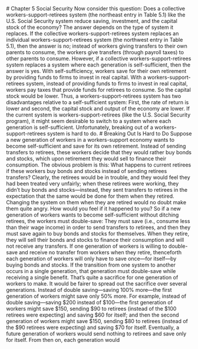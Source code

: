 \# Chapter 5 Social Security Now consider this question: Does a collective workers-support-retirees system (the northeast entry in Table 5.1) like the U.S. Social Security system reduce saving, investment, and the capital stock of the economy? The answer depends on the type of system it replaces. If the collective workers-support-retirees system replaces an individual workers-support-retirees system (the northwest entry in Table 5.1), then the answer is no; instead of workers giving transfers to their own parents to consume, the workers give transfers (through payroll taxes) to other parents to consume. However, if a collective workers-support-retirees system replaces a system where each generation is self-sufficient, then the answer is yes. With self-sufficiency, workers save for their own retirement by providing funds to firms to invest in real capital. With a workers-support-retirees system, instead of providing funds to firms to invest in real capital, workers pay taxes that provide funds for retirees to consume. So the capital stock would be lower. Thus, a workers-support-retirees system has two disadvantages relative to a self-sufficient system: First, the rate of return is lower and second, the capital stock and output of the economy are lower. If the current system is workers-support-retirees (like the U.S. Social Security program), it might seem desirable to switch to a system where each generation is self-sufficient. Unfortunately, breaking out of a workers-support-retirees system is hard to do. # Breaking Out Is Hard to Do Suppose a new generation of workers in a workers-support economy wants to become self-sufficient and save for its own retirement. Instead of sending transfers to retirees, these workers decide that they would rather buy bonds and stocks, which upon retirement they would sell to finance their consumption. The obvious problem is this: What happens to current retirees if these workers buy bonds and stocks instead of sending retirees transfers? Clearly, the retirees would be in trouble, and they would feel they had been treated very unfairly; when these retirees were working, they didn’t buy bonds and stocks—instead, they sent transfers to retirees in the expectation that the same would be done for them when they retired. Changing the system on them when they are retired would no doubt make them quite angry. How would you feel if it happened to you? So if a new generation of workers wants to become self-sufficient without ditching retirees, the workers must double-save: They must save (i.e., consume less than their wage income) in order to send transfers to retirees, and then they must save again to buy bonds and stocks for themselves. When they retire, they will sell their bonds and stocks to finance their consumption and will not receive any transfers. If one generation of workers is willing to double-save and receive no transfer from workers when they retire, thenceforth each generation of workers will only have to save once—for itself—by buying bonds and stocks. If the transition from one system to another occurs in a single generation, that generation must double-save while receiving a single benefit. That’s quite a sacrifice for one generation of workers to make. It would be fairer to spread out the sacrifice over several generations. Instead of double saving—saving 100% more—the first generation of workers might save only 50% more. For example, instead of double saving—saving $200 instead of $100—the first generation of workers might save $150, sending $90 to retirees (instead of the $100 retirees were expecting) and saving $60 for itself; and then the second generation of workers might save $150, sending $80 to retirees (instead of the $90 retirees were expecting) and saving $70 for itself. Eventually, a future generation of workers would send nothing to retirees and save only for itself. From then on, each generation would
